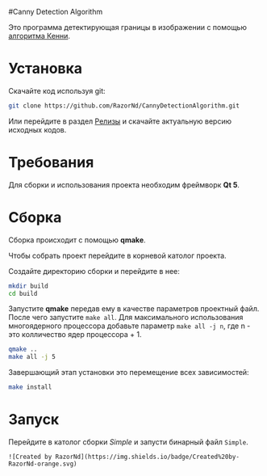 
#Canny Detection Algorithm

Это программа детектирующая границы в изображении с помощью [алгоритма Кенни](https://ru.wikipedia.org/wiki/%D0%9E%D0%BF%D0%B5%D1%80%D0%B0%D1%82%D0%BE%D1%80_%D0%9A%D1%8D%D0%BD%D0%BD%D0%B8).

# Установка

Скачайте код используя git:

```bash
git clone https://github.com/RazorNd/CannyDetectionAlgorithm.git
```

Или перейдите в раздел [Релизы]() и скачайте актуальную версию исходных кодов.

# Требования

Для сборки и использования проекта необходим фреймворк **Qt 5**.

# Сборка

Сборка происходит с помощью **qmake**.

Чтобы собрать проект перейдите в корневой католог проекта.

Создайте директорию сборки и перейдите в нее:

```bash
mkdir build
cd build
```

Запустите **qmake** передав ему в качестве параметров проектный файл. После чего запустите `make all`. 
Для максимального использования многоядерного процессора добавьте параметр `make all -j n`, где n - это колличество ядер процессора + 1.

```bash
qmake ..
make all -j 5
```

Завершающий этап установки это перемещение всех зависимостей:

```bash
make install
```

# Запуск

Перейдите в католог сборки *Simple* и запусти бинарный файл `Simple`.


```
![Created by RazorNd](https://img.shields.io/badge/Created%20by-RazorNd-orange.svg)
```
